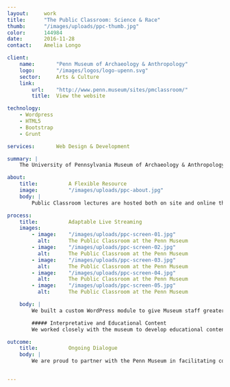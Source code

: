 ```yaml
---
layout:     work
title:      "The Public Classroom: Science & Race"
thumb:      "/images/uploads/ppc-thumb.jpg"
color:      144984
date:       2016-11-28
contact:    Amelia Longo

client:
    name:       "Penn Museum of Archaeology & Anthropology"
    logo:       "/images/logos/logo-upenn.svg"
    sector:     Arts & Culture
    link:   
        url:    "http://www.penn.museum/sites/pmclassroom/"
        title:  View the website

technology:
    - Wordpress
    - HTML5
    - Bootstrap
    - Grunt

services:       Web Design & Development

summary: |
    The University of Pennsylvania Museum of Archaeology & Anthropology needed a new website to promote and host the Public Classroom, a new collaborative educational program based on the intersection of science and race. We built a responsive site to accommodate the in person and remote attendees of program lectures, and developed related content for increased engagement.

about:
    title:          A Flexible Resource
    image:          "/images/uploads/ppc-about.jpg"
    body: |
        Public Classroom lectures are hosted both on site and online through a live video stream. As people would need access to lecture logistics and accompanying content before, during, and after the events, we built a responsive site that allows them to pull up information on the go and during a lecture as needed. Users are able to find a lecture based on their area of interest and to identify speakers whose areas of expertise they want to learn more about. Quick, free registration and downloadable materials are available throughout the process.

process:
    title:          Adaptable Live Streaming
    images:
        - image:    "/images/uploads/ppc-screen-01.jpg"
          alt:      The Public Classroom at the Penn Museum
        - image:    "/images/uploads/ppc-screen-02.jpg"
          alt:      The Public Classroom at the Penn Museum
        - image:    "/images/uploads/ppc-screen-03.jpg"
          alt:      The Public Classroom at the Penn Museum
        - image:    "/images/uploads/ppc-screen-04.jpg"
          alt:      The Public Classroom at the Penn Museum
        - image:    "/images/uploads/ppc-screen-05.jpg"
          alt:      The Public Classroom at the Penn Museum

    body: |
        We built a custom WordPress module to give Museum staff greater control over starting and stopping lecture live streams. This was their first time providing online streaming, so we created the module to make it easy for them to manually adjust and to adapt to what happens live in the lecture. A recording of each lecture remains on the site afterwards, for new audiences or those who would like to revisit it. We also created a flexible administrative experience for staff to add and edit pages with additional videos, audio clips, online resources, worksheets, and readings, so that they can continue to add and update materials over time.

        ##### Interpretative and Educational Content
        We worked closely with the museum to develop educational content for each lecture, prompting questions, allowing space for reflection, and providing additional resources for further engagement. Links to reading lists, glossaries, and online activities provide more ways to interact with the concepts discussed in the lectures. The [Genetics and Race](https://www.penn.museum/sites/pmclassroom/classes/genetics-and-race/) lecture worksheet, for example, includes recommended articles, books, and videos, all divided into sections for Academics, Adults, and Youth.

outcome:
    title:          Ongoing Dialogue
    body: |
        We are proud to partner with the Penn Museum in facilitating conversations around the history of racism in science. This series is the starting point for an ongoing dialogue on sensitive topics in future Public Classroom programs. The website is a way for this conversation and related resources to live on far into the future.


---
```


